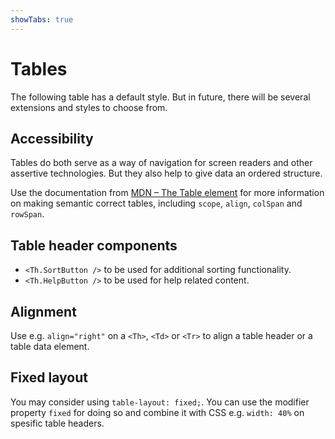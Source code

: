 ```yaml
---
showTabs: true
---
```


# Tables

The following table has a default style. But in future, there will be several extensions and styles to choose from.

## Accessibility

Tables do both serve as a way of navigation for screen readers and other assertive technologies. But they also help to give data an ordered structure.

Use the documentation from [MDN – The Table element](https://developer.mozilla.org/en-US/docs/Web/HTML/Element/table) for more information on making semantic correct tables, including `scope`, `align`, `colSpan` and `rowSpan`.

## Table header components

- `<Th.SortButton />` to be used for additional sorting functionality.
- `<Th.HelpButton />` to be used for help related content.

## Alignment

Use e.g. `align="right"` on a `<Th>`, `<Td>` or `<Tr>` to align a table header or a table data element.

## Fixed layout

You may consider using `table-layout: fixed;`. You can use the modifier property `fixed` for doing so and combine it with CSS e.g. `width: 40%` on spesific table headers.
